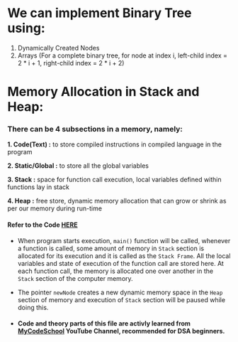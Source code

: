 # We can implement Binary Tree using:

1. Dynamically Created Nodes
2. Arrays (For a complete binary tree, for node at index i, left-child index = 2 * i + 1, right-child index = 2 * i + 2)

# Memory Allocation in Stack and Heap:

### There can be 4 subsections in a memory, namely:

**1. Code(Text) :** to store compiled instructions in compiled language in the program

**2. Static/Global :** to store all the global variables

**3. Stack :** space for function call execution, local variables defined within functions lay in stack

**4. Heap :** free store, dynamic memory allocation that can grow or shrink as per our memory during run-time

#### Refer to the Code [HERE](https://github.com/ShubhamJagtap2000/Data-Structures-and-Algorithms/blob/main/Binary%20Search%20Tree/BST%20Implementation/BST.cpp) 

- When program starts execution, `main()` function will be called, whenever a function is called, some amount of memory in `Stack` section is allocated for its execution and it is called as the `Stack Frame`. All the local variables and state of execution of the function call are stored here. At each function call, the memory is allocated one over another in the `Stack` section of the computer memory.
- The pointer `newNode` creates a new dynamic memory space in the `Heap` section of memory and execution of `Stack` section will be paused while doing this.

- #### Code and theory parts of this file are activly learned from [MyCodeSchool](https://youtube.com/user/mycodeschool) YouTube Channel, recommended for DSA beginners.
